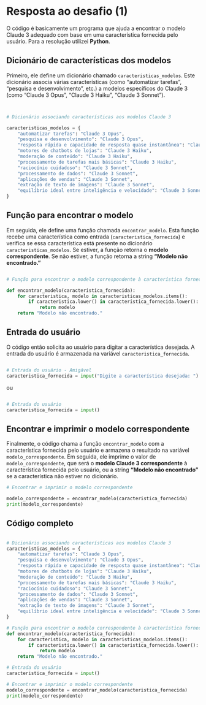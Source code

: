 # Resposta ao desafio (1)

O código é basicamente um programa que ajuda a encontrar o modelo Claude 3 adequado com base em uma característica fornecida pelo usuário.
Para a resolução utilizei **Python**.

## Dicionário de características dos modelos

Primeiro, ele define um dicionário chamado `caracteristicas_modelos`. Este dicionário associa várias características (como “automatizar tarefas”, “pesquisa e desenvolvimento”, etc.) a modelos específicos do Claude 3 (como “Claude 3 Opus”, “Claude 3 Haiku”, “Claude 3 Sonnet”).

~~~ Python


# Dicionário associando características aos modelos Claude 3

caracteristicas_modelos = {
    "automatizar tarefas": "Claude 3 Opus",
    "pesquisa e desenvolvimento": "Claude 3 Opus",
    "resposta rápida e capacidade de resposta quase instantânea": "Claude 3 Haiku",
    "motores de chatbots de lojas": "Claude 3 Haiku",
    "moderação de conteúdo": "Claude 3 Haiku",
    "processamento de tarefas mais básicas": "Claude 3 Haiku",
    "raciocínio cuidadoso": "Claude 3 Sonnet",
    "processamento de dados": "Claude 3 Sonnet",
    "aplicações de vendas": "Claude 3 Sonnet",
    "extração de texto de imagens": "Claude 3 Sonnet",
    "equilíbrio ideal entre inteligência e velocidade": "Claude 3 Sonnet",
}
~~~

## Função para encontrar o modelo

Em seguida, ele define uma função chamada `encontrar_modelo`. Esta função recebe uma característica como entrada (`caracteristica_fornecida`) e verifica se essa característica está presente no dicionário `caracteristicas_modelos`. Se estiver, a função retorna o **modelo correspondente**. Se não estiver, a função retorna a string **“Modelo não encontrado.”**

~~~ Python

# Função para encontrar o modelo correspondente à característica fornecida

def encontrar_modelo(caracteristica_fornecida):
    for caracteristica, modelo in caracteristicas_modelos.items():
        if caracteristica.lower() in caracteristica_fornecida.lower():
            return modelo
    return "Modelo não encontrado."

~~~

## Entrada do usuário

O código então solicita ao usuário para digitar a característica desejada. A entrada do usuário é armazenada na variável `caracteristica_fornecida`.

~~~ Python

# Entrada do usuário - Amigável
caracteristica_fornecida = input("Digite a característica desejada: ")

~~~
ou
~~~ Python

# Entrada do usuário
caracteristica_fornecida = input()

~~~

## Encontrar e imprimir o modelo correspondente

Finalmente, o código chama a função `encontrar_modelo` com a característica fornecida pelo usuário e armazena o resultado na variável `modelo_correspondente`. Em seguida, ele imprime o valor de `modelo_correspondente`, que será o **modelo Claude 3 correspondente** à característica fornecida pelo usuário, ou a string **“Modelo não encontrado”** se a característica não estiver no dicionário.

~~~ Python
# Encontrar e imprimir o modelo correspondente

modelo_correspondente = encontrar_modelo(caracteristica_fornecida)
print(modelo_correspondente)
~~~

## Código completo

~~~ Python

# Dicionário associando características aos modelos Claude 3
caracteristicas_modelos = {
    "automatizar tarefas": "Claude 3 Opus",
    "pesquisa e desenvolvimento": "Claude 3 Opus",
    "resposta rápida e capacidade de resposta quase instantânea": "Claude 3 Haiku",
    "motores de chatbots de lojas": "Claude 3 Haiku",
    "moderação de conteúdo": "Claude 3 Haiku",
    "processamento de tarefas mais básicas": "Claude 3 Haiku",
    "raciocínio cuidadoso": "Claude 3 Sonnet",
    "processamento de dados": "Claude 3 Sonnet",
    "aplicações de vendas": "Claude 3 Sonnet",
    "extração de texto de imagens": "Claude 3 Sonnet",
    "equilíbrio ideal entre inteligência e velocidade": "Claude 3 Sonnet",
}

# Função para encontrar o modelo correspondente à característica fornecida
def encontrar_modelo(caracteristica_fornecida):
    for caracteristica, modelo in caracteristicas_modelos.items():
        if caracteristica.lower() in caracteristica_fornecida.lower():
            return modelo
    return "Modelo não encontrado."

# Entrada do usuário
caracteristica_fornecida = input()

# Encontrar e imprimir o modelo correspondente
modelo_correspondente = encontrar_modelo(caracteristica_fornecida)
print(modelo_correspondente)

~~~
